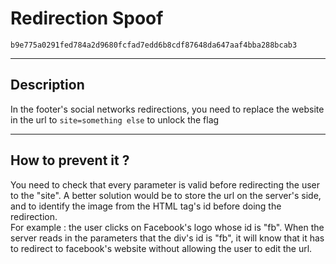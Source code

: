 # Redirection Spoof

`b9e775a0291fed784a2d9680fcfad7edd6b8cdf87648da647aaf4bba288bcab3`

---

## Description

In the footer's social networks redirections, you need to replace the website in the url to `site=something else` to unlock the flag

---

## How to prevent it ?

You need to check that every parameter is valid before redirecting the user to the "site". A better solution would be to store the url on the server's side, and to identify the image from the HTML tag's id before doing the redirection. \
For example : the user clicks on Facebook's logo whose id is "fb". When the server reads in the parameters that the div's id is "fb", it will know that it has to redirect to facebook's website without allowing the user to edit the url.